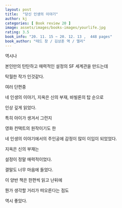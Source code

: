 ```yaml
---
layout: post
title:  "당신 인생의 이야기"
author: kj
categories: [ Book review 20 ]
image: assets/images/books-images/yourlife.jpg
rating: 3.5
book_info: "20. 11. 15 ~ 20. 12. 13 ,  448 pages"
book_author: "테드 창 / 김상훈 역 / 엘리"
---
```

역시나

본인만의 탄탄하고 매력적인 설정의 SF 세계관을 만드는데

탁월한 작가 인것같다.

여러 단편중

네 인생의 이야기, 지옥은 신의 부재, 바빌론의 탑 순으로

인상 깊게 읽었다.

특히 아이가 생겨서 그런지

영화 컨택트의 원작이기도 한

네 인생의 이야기에서의 주인공에 감정이 많이 이입이 되었었다.

지옥은 신의 부재는

설정이 정말 매력적이었다.

결말도 너무 마음에 들었다.

이 양반 책은 한편씩 읽고 난뒤에

뭔가 생각할 거리가 떠오른다는 점도

역시 좋았다.


